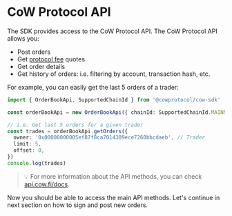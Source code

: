 # CoW Protocol API

The SDK provides access to the CoW Protocol API. The CoW Protocol API allows you:

* Post orders
* Get [protocol fee](../overview/definitions) quotes
* Get order details
* Get history of orders: i.e. filtering by account, transaction hash, etc.

For example, you can easily get the last 5 orders of a trader:

```typescript
import { OrderBookApi, SupportedChainId } from '@cowprotocol/cow-sdk'

const orderBookApi = new OrderBookApi({ chainId: SupportedChainId.MAINNET })

// i.e. Get last 5 orders for a given trader
const trades = orderBookApi.getOrders({
  owner: '0x00000000005ef87f8ca7014309ece7260bbcdaeb', // Trader
  limit: 5,
  offset: 0,
})
console.log(trades)
```

> 💡 For more information about the API methods, you can check [api.cow.fi/docs](https://api.cow.fi/docs).

Now you should be able to access the main API methods. Let's continue in next section on how to sign and post new orders.
